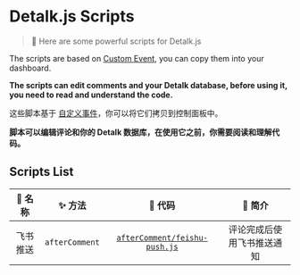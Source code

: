 # Detalk.js Scripts

> :pushpin: Here are some powerful scripts for Detalk.js

The scripts are based on [Custom Event](https://detalk.js.org/server/custom-event.html), you can copy them into your dashboard.

**The scripts can edit comments and your Detalk database, before using it, you need to read and understand the code.**

这些脚本基于 [自定义事件](https://detalk.js.org/server/custom-event.html)，你可以将它们拷贝到控制面板中。

**脚本可以编辑评论和你的 Detalk 数据库，在使用它之前，你需要阅读和理解代码。**

## Scripts List

| 📝 名称  |    ✨ 方法     |                                                      🚀 代码                                                       |          🎨 简介           |
| :------: | :------------: | :----------------------------------------------------------------------------------------------------------------: | :------------------------: |
| 飞书推送 | `afterComment` | [`afterComment/feishu-push.js`](https://github.com/detalkjs/awesome-scripts/blob/main/afterComment/feishu-push.js) | 评论完成后使用飞书推送通知 |
